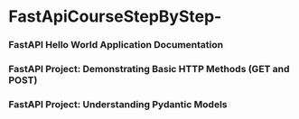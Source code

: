 # FastApiCourseStepByStep-

### FastAPI Hello World Application Documentation

### FastAPI Project: Demonstrating Basic HTTP Methods (GET and POST)

### FastAPI Project: Understanding Pydantic Models

